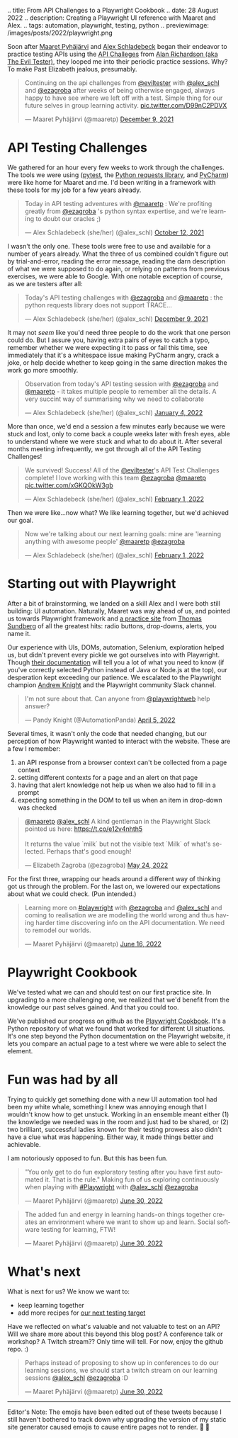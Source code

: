 .. title: From API Challenges to a Playwright Cookbook
.. date: 28 August 2022
.. description: Creating a Playwright UI reference with Maaret and Alex.
.. tags: automation, playwright, testing, python
.. previewimage: /images/posts/2022/playwright.png


Soon after [Maaret Pyhäjärvi](https://twitter.com/maaretp) and [Alex Schladebeck](https://twitter.com/alex_schl) began their endeavor to practice testing APIs using the [API Challeges](https://www.eviltester.com/page/tools/apichallenges/) from [Alan Richardson (aka The Evil Tester)](https://twitter.com/eviltester), they looped me into their periodic practice sessions. Why? To make Past Elizabeth jealous, presumably. 

<blockquote class="twitter-tweet"><p lang="en" dir="ltr">Continuing on the api challenges from <a href="https://twitter.com/eviltester?ref_src=twsrc%5Etfw">@eviltester</a> with <a href="https://twitter.com/alex_schl?ref_src=twsrc%5Etfw">@alex_schl</a> and <a href="https://twitter.com/ezagroba?ref_src=twsrc%5Etfw">@ezagroba</a> after weeks of being otherwise engaged, always happy to have see where we left off with a test. Simple thing for our future selves in group learning activity. <a href="https://t.co/D99nC2PDVX">pic.twitter.com/D99nC2PDVX</a></p>&mdash; Maaret Pyhäjärvi (@maaretp) <a href="https://twitter.com/maaretp/status/1468883485205147652?ref_src=twsrc%5Etfw">December 9, 2021</a></blockquote> <script async src="https://platform.twitter.com/widgets.js" charset="utf-8"></script>



# API Testing Challenges

We gathered for an hour every few weeks to work through the challenges. The tools we were using ([pytest](https://docs.pytest.org/en/7.1.x/), the [Python requests library](https://pypi.org/project/requests/), and [PyCharm](https://www.jetbrains.com/pycharm/)) were like home for Maaret and me. I'd been writing in a framework with these tools for my job for a few years already. 

<blockquote class="twitter-tweet"><p lang="en" dir="ltr">Today in API testing adventures with <a href="https://twitter.com/maaretp?ref_src=twsrc%5Etfw">@maaretp</a> : We&#39;re profiting greatly from <a href="https://twitter.com/ezagroba?ref_src=twsrc%5Etfw">@ezagroba</a> &#39;s python syntax expertise, and we&#39;re learning to doubt our oracles ;)</p>&mdash; Alex Schladebeck (she/her) (@alex_schl) <a href="https://twitter.com/alex_schl/status/1447894251384233984?ref_src=twsrc%5Etfw">October 12, 2021</a></blockquote> <script async src="https://platform.twitter.com/widgets.js" charset="utf-8"></script>

I wasn't the only one. These tools were free to use and available for a number of years already. What the three of us combined couldn't figure out by trial-and-error, reading the error message, reading the darn description of what we were supposed to do again, or relying on patterns from previous exercises, we were able to Google. With one notable exception of course, as we are testers after all: 

<blockquote class="twitter-tweet"><p lang="en" dir="ltr">Today&#39;s API testing challenges with <a href="https://twitter.com/ezagroba?ref_src=twsrc%5Etfw">@ezagroba</a> and <a href="https://twitter.com/maaretp?ref_src=twsrc%5Etfw">@maaretp</a> : the python requests library does not support TRACE...</p>&mdash; Alex Schladebeck (she/her) (@alex_schl) <a href="https://twitter.com/alex_schl/status/1468892681715822593?ref_src=twsrc%5Etfw">December 9, 2021</a></blockquote> <script async src="https://platform.twitter.com/widgets.js" charset="utf-8"></script>

It may not *seem* like you'd need three people to do the work that one person could do. But I assure you, having extra pairs of eyes to catch a typo, remember whether we were expecting it to pass or fail this time, see immediately that it's a whitespace issue making PyCharm angry, crack a joke, or help decide whether to keep going in the same direction makes the work go more smoothly. 

<blockquote class="twitter-tweet"><p lang="en" dir="ltr">Observation from today&#39;s API testing session with <a href="https://twitter.com/ezagroba?ref_src=twsrc%5Etfw">@ezagroba</a> and <a href="https://twitter.com/maaretp?ref_src=twsrc%5Etfw">@maaretp</a> - it takes multiple people to remember all the details. A very succint way of summarising why we need to collaborate </p>&mdash; Alex Schladebeck (she/her) (@alex_schl) <a href="https://twitter.com/alex_schl/status/1478297685039976449?ref_src=twsrc%5Etfw">January 4, 2022</a></blockquote> <script async src="https://platform.twitter.com/widgets.js" charset="utf-8"></script>

More than once, we'd end a session a few minutes early because we were stuck and lost, only to come back a couple weeks later with fresh eyes, able to understand where we were stuck and what to do about it. After several months meeting infrequently, we got through all of the API Testing Challenges! 

<blockquote class="twitter-tweet"><p lang="en" dir="ltr">We survived! Success! All of the <a href="https://twitter.com/eviltester?ref_src=twsrc%5Etfw">@eviltester</a>&#39;s API Test Challenges complete! I love working with this team <a href="https://twitter.com/ezagroba?ref_src=twsrc%5Etfw">@ezagroba</a> <a href="https://twitter.com/maaretp?ref_src=twsrc%5Etfw">@maaretp</a> <a href="https://t.co/xGKQOkW3gb">pic.twitter.com/xGKQOkW3gb</a></p>&mdash; Alex Schladebeck (she/her) (@alex_schl) <a href="https://twitter.com/alex_schl/status/1488520727649206288?ref_src=twsrc%5Etfw">February 1, 2022</a></blockquote> <script async src="https://platform.twitter.com/widgets.js" charset="utf-8"></script>

Then we were like...now what? We like learning together, but we'd achieved our goal. 

<blockquote class="twitter-tweet"><p lang="en" dir="ltr">Now we&#39;re talking about our next learning goals: mine are &#39;learning anything with awesome people&#39; <a href="https://twitter.com/maaretp?ref_src=twsrc%5Etfw">@maaretp</a> <a href="https://twitter.com/ezagroba?ref_src=twsrc%5Etfw">@ezagroba</a></p>&mdash; Alex Schladebeck (she/her) (@alex_schl) <a href="https://twitter.com/alex_schl/status/1488521161923252224?ref_src=twsrc%5Etfw">February 1, 2022</a></blockquote> <script async src="https://platform.twitter.com/widgets.js" charset="utf-8"></script>



# Starting out with Playwright

After a bit of brainstorming, we landed on a skill Alex and I were both still building: UI automation. Naturally, Maaret was way ahead of us, and pointed us towards Playwright framework and [a practice site](http://selenium.thinkcode.se/) from [Thomas Sundberg](https://twitter.com/thomassundberg) of all the greatest hits: radio buttons, drop-downs, alerts, you name it. 

Our experience with UIs, DOMs, automation, Selenium, exploration helped us, but didn't prevent every pickle we got ourselves into with Playwright. Though [their documentation](https://playwright.dev/python/docs/intro) will tell you a lot of what you need to know (if you've correctly selected Python instead of Java or Node.js at the top), our desperation kept exceeding our patience. We escalated to the Playwright champion [Andrew Knight](https://twitter.com/AutomationPanda/) and the Playwright community Slack channel.  

<blockquote class="twitter-tweet"><p lang="en" dir="ltr">I&#39;m not sure about that. Can anyone from <a href="https://twitter.com/playwrightweb?ref_src=twsrc%5Etfw">@playwrightweb</a> help answer?</p>&mdash; Pandy Knight (@AutomationPanda) <a href="https://twitter.com/AutomationPanda/status/1511346210434654219?ref_src=twsrc%5Etfw">April 5, 2022</a></blockquote> <script async src="https://platform.twitter.com/widgets.js" charset="utf-8"></script>

Several times, it wasn't only the code that needed changing, but our perception of how Playwright wanted to interact with the website. These are a few I remember: 

1. an API response from a browser context can't be collected from a page context
2. setting different contexts for a page and an alert on that page
3. having that alert knowledge not help us when we also had to fill in a prompt
4. expecting something in the DOM to tell us when an item in drop-down was checked

<blockquote class="twitter-tweet"><p lang="en" dir="ltr"><a href="https://twitter.com/maaretp?ref_src=twsrc%5Etfw">@maaretp</a> <a href="https://twitter.com/alex_schl?ref_src=twsrc%5Etfw">@alex_schl</a> A kind gentleman in the Playwright Slack pointed us here: <a href="https://t.co/e12v4nhth5">https://t.co/e12v4nhth5</a><br><br>It returns the value `milk` but not the visible text `Milk` of what&#39;s selected. Perhaps that&#39;s good enough!</p>&mdash; Elizabeth Zagroba (@ezagroba) <a href="https://twitter.com/ezagroba/status/1528999806928048130?ref_src=twsrc%5Etfw">May 24, 2022</a></blockquote> <script async src="https://platform.twitter.com/widgets.js" charset="utf-8"></script>

For the first three, wrapping our heads around a different way of thinking got us through the problem. For the last on, we lowered our expectations about what we could check. (Pun intended.) 

<blockquote class="twitter-tweet"><p lang="en" dir="ltr">Learning more on <a href="https://twitter.com/hashtag/playwright?src=hash&amp;ref_src=twsrc%5Etfw">#playwright</a> with <a href="https://twitter.com/ezagroba?ref_src=twsrc%5Etfw">@ezagroba</a> and <a href="https://twitter.com/alex_schl?ref_src=twsrc%5Etfw">@alex_schl</a> and coming to realisation we are modelling the world wrong and thus having harder time discovering info on the API documentation. We need to remodel our worlds.</p>&mdash; Maaret Pyhäjärvi (@maaretp) <a href="https://twitter.com/maaretp/status/1537423632632266752?ref_src=twsrc%5Etfw">June 16, 2022</a></blockquote> <script async src="https://platform.twitter.com/widgets.js" charset="utf-8"></script>



# Playwright Cookbook

We've tested what we can and should test on our first practice site. In upgrading to a more challenging one, we realized that we'd benefit from the knowledge our past selves gained. And that you could too. 

We've published our progress on github as the [Playwright Cookbook](https://github.com/ezagroba/playwright-cookbook
). It's a Python repository of what we found that worked for different UI situations. It's one step beyond the Python documentation on the Playwright website, it lets you compare an actual page to a test where we were able to select the element. 



# Fun was had by all

Trying to quickly get something done with a new UI automation tool had been my white whale, something I knew was annoying enough that I wouldn't know how to get unstuck. Working in an ensemble meant either (1) the knowledge we needed was in the room and just had to be shared, or (2) two brilliant, successful ladies known for their testing prowess also didn't have a clue what was happening. Either way, it made things better and achievable. 

I am notoriously opposed to fun. But this has been fun. 

<blockquote class="twitter-tweet"><p lang="en" dir="ltr">&quot;You only get to do fun exploratory testing after you have first automated it. That is the rule.&quot; Making fun of us exploring continuously when playing with <a href="https://twitter.com/hashtag/Playwright?src=hash&amp;ref_src=twsrc%5Etfw">#Playwright</a> with <a href="https://twitter.com/alex_schl?ref_src=twsrc%5Etfw">@alex_schl</a> <a href="https://twitter.com/ezagroba?ref_src=twsrc%5Etfw">@ezagroba</a></p>&mdash; Maaret Pyhäjärvi (@maaretp) <a href="https://twitter.com/maaretp/status/1542443256977424391?ref_src=twsrc%5Etfw">June 30, 2022</a></blockquote> <script async src="https://platform.twitter.com/widgets.js" charset="utf-8"></script>

<blockquote class="twitter-tweet"><p lang="en" dir="ltr">The added fun and energy in learning hands-on things together creates an environment where we want to show up and learn. Social software testing for learning, FTW!</p>&mdash; Maaret Pyhäjärvi (@maaretp) <a href="https://twitter.com/maaretp/status/1542451911676272640?ref_src=twsrc%5Etfw">June 30, 2022</a></blockquote> <script async src="https://platform.twitter.com/widgets.js" charset="utf-8"></script> 



# What's next

What is next for us? We know we want to:

- keep learning together
- add more recipes for [our next testing target](https://the-internet.herokuapp.com/)

Have we reflected on what's valuable and not valuable to test on an API? Will we share more about this beyond this blog post? A conference talk or workshop? A Twitch stream?? Only time will tell. For now, enjoy the github repo. :)

<blockquote class="twitter-tweet"><p lang="en" dir="ltr">Perhaps instead of proposing to show up in conferences to do our learning sessions, we should start a twitch stream on our learning sessions <a href="https://twitter.com/alex_schl?ref_src=twsrc%5Etfw">@alex_schl</a> <a href="https://twitter.com/ezagroba?ref_src=twsrc%5Etfw">@ezagroba</a> :D</p>&mdash; Maaret Pyhäjärvi (@maaretp) <a href="https://twitter.com/maaretp/status/1542471658220527617?ref_src=twsrc%5Etfw">June 30, 2022</a></blockquote> <script async src="https://platform.twitter.com/widgets.js" charset="utf-8"></script>

---

Editor's Note: The emojis have been edited out of these tweets because I still haven't bothered to track down why upgrading the version of my static site generator caused emojis to cause entire pages not to render. :bug: :magnet: 